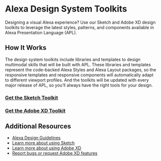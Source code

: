 # Alexa Design System Toolkits
Designing a visual Alexa experience? Use our Sketch and Adobe XD design toolkits to leverage the latest styles, patterns, and components available in Alexa Presentation Language (APL).

## How It Works
The design system toolkits include libraries and templates to design multimodal skills that will be built with APL. These libraries and templates represent the code-backed Alexa Styles and Alexa Layout packages, so the responsive templates and responsive components will automatically adapt to different viewport profiles. And the toolkits will be updated with every major release of APL, so you’ll always have the right tools for your design.

### [Get the Sketch Toolkit](https://github.com/alexa/alexa-cookbook/tree/master/tools/APL%20Design%20Toolkit/Sketch)

### [Get the Adobe XD Toolkit](https://github.com/alexa/alexa-cookbook/tree/master/tools/APL%20Design%20Toolkit/Adobe%20Xd)

## Additional Resources
* [Alexa Design Guidelines](https://developer.amazon.com/docs/alexa-design/get-started.html)
* [Learn more about using Sketch](https://www.sketch.com/docs/)
* [Learn more about using Adobe XD](https://letsxd.com)
* [Report bugs or request Adobe XD features](https://adobexd.uservoice.com)
